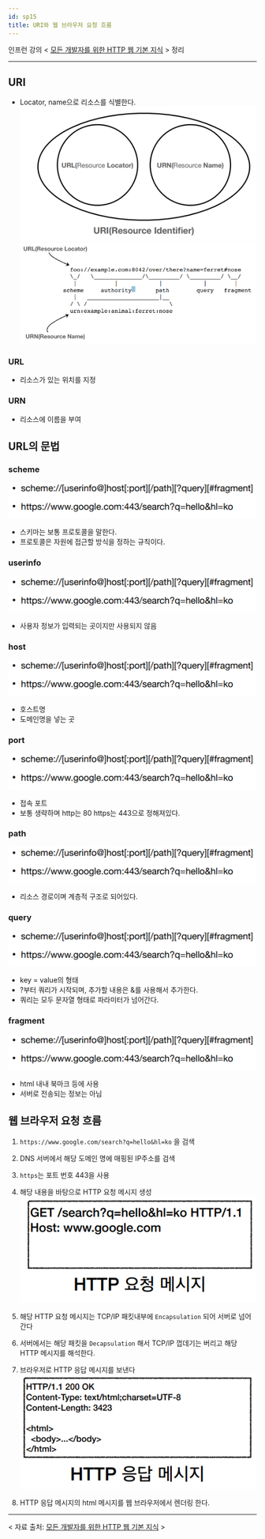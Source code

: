 ```yaml
---
id: sp15
title: URI와 웹 브라우저 요청 흐름
---
```


인프런 강의 < [모든 개발자를 위한 HTTP 웹 기본 지식](https://www.inflearn.com/course/http-%EC%9B%B9-%EB%84%A4%ED%8A%B8%EC%9B%8C%ED%81%AC/dashboard) > 정리

---


## URI
- Locator, name으로 리소스를 식별한다.
![12](sp12.png)
![13](sp13.png)

### URL
- 리소스가 있는 위치를 지정

### URN
- 리소스에 이름을 부여

## URL의 문법

### scheme
![14](sp14.png)

- 스키마는 보통 프로토콜을 말한다.
- 프로토콜은 자원에 접근할 방식을 정하는 규칙이다.

### userinfo
![14](sp14.png)

- 사용자 정보가 입력되는 곳이지만 사용되지 않음

### host
![14](sp14.png)

- 호스트명
- 도메인명을 넣는 곳

### port
![14](sp14.png)

- 접속 포트
- 보통 생략하며 http는 80 https는 443으로 정해져있다.

### path
![14](sp14.png)

- 리소스 경로이며 계층적 구조로 되어있다.

### query
![14](sp14.png)

- key = value의 형태
- ?부터 쿼리가 시작되며, 추가할 내용은 &를 사용해서 추가한다.
- 쿼리는 모두 문자열 형태로 파라미터가 넘어간다.

### fragment
![14](sp14.png)

- html 내내 북마크 등에 사용
- 서버로 전송되는 정보는 아님

## 웹 브라우저 요청 흐름
1. `https://www.google.com/search?q=hello&hl=ko` 을 검색
2. DNS 서버에서 해당 도메인 명에 매핑된 IP주소를 검색
3. `https`는 포트 번호 443을 사용
4. 해당 내용을 바탕으로 HTTP 요청 메시지 생성
    ![15](sp15.png)
    
5. 해당 HTTP 요청 메시지는 TCP/IP 패킷내부에 `Encapsulation` 되어 서버로 넘어간다
6. 서버에서는 해당 패킷을 `Decapsulation` 해서 TCP/IP 껍데기는 버리고 해당 HTTP 메시지를 해석한다.
7. 브라우저로 HTTP 응답 메시지를 보낸다
    ![16](sp16.png)

8. HTTP 응답 메시지의 html 메시지를 웹 브라우저에서 렌더링 한다.

---

< 자료 출처: [모든 개발자를 위한 HTTP 웹 기본 지식](https://www.inflearn.com/course/http-%EC%9B%B9-%EB%84%A4%ED%8A%B8%EC%9B%8C%ED%81%AC/dashboard) >
